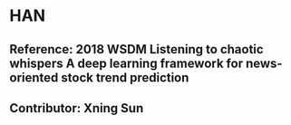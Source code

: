 # HAN
## Reference: 2018 WSDM Listening to chaotic whispers A deep learning framework for news-oriented stock trend prediction
## Contributor: Xning Sun
